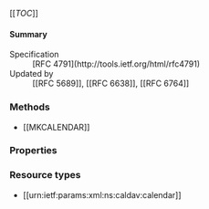 <!-- --- title: RFC 4791: Calendaring Extensions to WebDAV (CalDAV) -->
<!-- --- link_title: RFC 4791 (CalDAV) -->
<!-- --- spec: RFC 4791 -->


[[_TOC_]]

<div id="summary-box" markdown="1">

<h4>Summary</h4>
<dl>
<dt>Specification</dt>
<dd markdown="1">[RFC 4791](http://tools.ietf.org/html/rfc4791)
</dd>
<dt>Updated by</dt>
<dd markdown="1">[[RFC 5689]], [[RFC 6638]], [[RFC 6764]]
</dd>
</dl>

</div>


### Methods

<!-- List of HTTP Methods defined by this RFC -->
* [[MKCALENDAR]]

### Properties

<!-- >>> spec-property-list --><!-- <<< -->

### Resource types

* [[urn:ietf:params:xml:ns:caldav:calendar]]

<!-- ### XML elements -->

<!-- List of other XML elements defined by this RFC -->
<!-- * [[namespace:name]] -->
